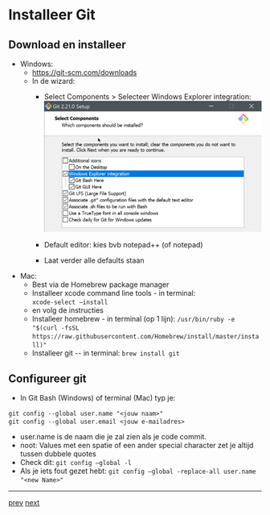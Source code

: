 # Installeer Git 

## Download en installeer 
* Windows: 
  * https://git-scm.com/downloads 
  * In de wizard:
    * Select Components >  Selecteer Windows Explorer integration:  
    ![img.png](images/git_setup.png)
      
    * Default editor: kies bvb notepad++ (of notepad)
    * Laat verder alle defaults staan
* Mac: 
  * Best via de Homebrew package manager 
  * Installeer xcode command line tools - in terminal:    
    ```xcode-select –install```    
  * en volg de instructies 
  * Installeer homebrew - in terminal (op 1 lijn): 
    ```/usr/bin/ruby -e "$(curl -fsSL https://raw.githubusercontent.com/Homebrew/install/master/install)"```
  * Installeer git -- in terminal: 
    ```brew install git```
    
## Configureer git 
* In Git Bash (Windows) of terminal (Mac) typ je:
```
git config --global user.name "<jouw naam>"
git config --global user.email <jouw e-mailadres>
```
* user.name is de naam die je zal zien als je code commit.
* noot: Values met een spatie of een ander special character zet je altijd tussen dubbele quotes
* Check dit:
    ```git config –global -l```
* Als je iets fout gezet hebt:
    ```git config –global -replace-all user.name "<new Name>"```

---
[prev](../getting_started/01_wat_is_git.md)
[next](../getting_started/03_git_bash.md)